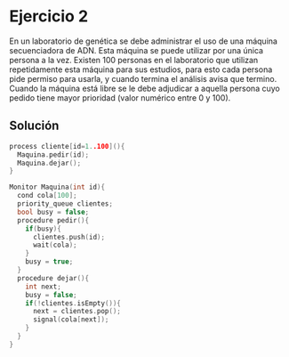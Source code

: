 Ejercicio 2
======
En un laboratorio de genética se debe administrar el uso de una máquina secuenciadora de ADN. Esta máquina se puede utilizar por una única persona a la vez. Existen 100 personas en el laboratorio que utilizan repetidamente esta máquina para sus estudios, para esto cada persona pide permiso para usarla, y cuando termina el análisis avisa que termino. Cuando la máquina está libre se le debe adjudicar a aquella persona cuyo pedido tiene mayor prioridad (valor numérico entre 0 y 100).

Solución
------

```c
process cliente[id=1..100](){
  Maquina.pedir(id);
  Maquina.dejar();
}

Monitor Maquina(int id){
  cond cola[100];
  priority_queue clientes;
  bool busy = false;
  procedure pedir(){
    if(busy){
      clientes.push(id);
      wait(cola);
    }
    busy = true;
  }
  procedure dejar(){
    int next;
    busy = false;
    if(!clientes.isEmpty()){
      next = clientes.pop();
      signal(cola[next]);
    }
  }
}
```
